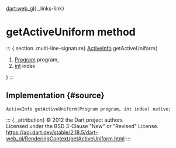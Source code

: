 [dart:web\_gl](../../dart-web_gl/dart-web_gl-library){._links-link}

getActiveUniform method
=======================

::: {.section .multi-line-signature}
[ActiveInfo](../activeinfo-class) getActiveUniform(

1.  [Program](../program-class) program,
2.  [int](../../dart-core/int-class) index

)
:::

Implementation {#source}
--------------

``` {.language-dart data-language="dart"}
ActiveInfo getActiveUniform(Program program, int index) native;
```

::: {._attribution}
© 2012 the Dart project authors\
Licensed under the BSD 3-Clause \"New\" or \"Revised\" License.\
<https://api.dart.dev/stable/2.18.5/dart-web_gl/RenderingContext/getActiveUniform.html>
:::
